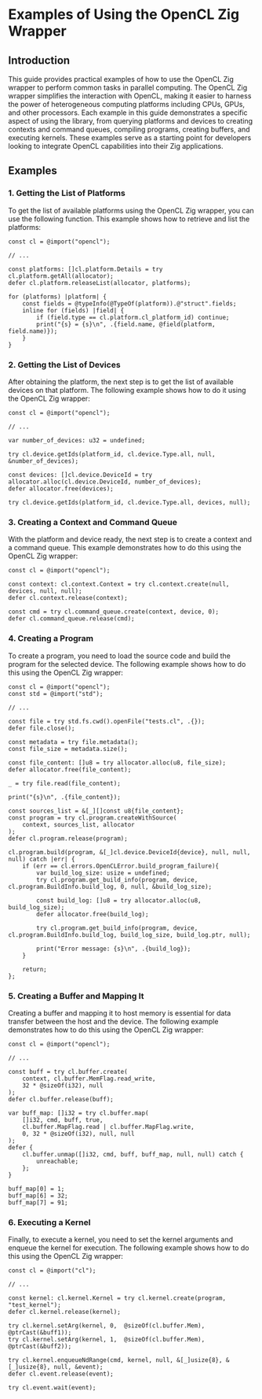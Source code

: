 # Examples of Using the OpenCL Zig Wrapper

## Introduction

This guide provides practical examples of how to use the OpenCL Zig wrapper to perform common tasks in parallel computing. The OpenCL Zig wrapper simplifies the interaction with OpenCL, making it easier to harness the power of heterogeneous computing platforms including CPUs, GPUs, and other processors. Each example in this guide demonstrates a specific aspect of using the library, from querying platforms and devices to creating contexts and command queues, compiling programs, creating buffers, and executing kernels. These examples serve as a starting point for developers looking to integrate OpenCL capabilities into their Zig applications.

## Examples

### 1. Getting the List of Platforms

To get the list of available platforms using the OpenCL Zig wrapper, you can use the following function. This example shows how to retrieve and list the platforms:

```zig
const cl = @import("opencl");

// ...

const platforms: []cl.platform.Details = try cl.platform.getAll(allocator);
defer cl.platform.releaseList(allocator, platforms);

for (platforms) |platform| {
    const fields = @typeInfo(@TypeOf(platform)).@"struct".fields;
    inline for (fields) |field| {
        if (field.type == cl.platform.cl_platform_id) continue;
        print("{s} = {s}\n", .{field.name, @field(platform, field.name)});
    }
} 
```

### 2. Getting the List of Devices

After obtaining the platform, the next step is to get the list of available devices on that platform. The following example shows how to do it using the OpenCL Zig wrapper:

```zig
const cl = @import("opencl");

// ...

var number_of_devices: u32 = undefined;

try cl.device.getIds(platform_id, cl.device.Type.all, null, &number_of_devices);

const devices: []cl.device.DeviceId = try allocator.alloc(cl.device.DeviceId, number_of_devices);
defer allocator.free(devices);

try cl.device.getIds(platform_id, cl.device.Type.all, devices, null);
```

### 3. Creating a Context and Command Queue

With the platform and device ready, the next step is to create a context and a command queue. This example demonstrates how to do this using the OpenCL Zig wrapper:

```zig
const cl = @import("opencl");

const context: cl.context.Context = try cl.context.create(null, devices, null, null);
defer cl.context.release(context);

const cmd = try cl.command_queue.create(context, device, 0);
defer cl.command_queue.release(cmd);
```

### 4. Creating a Program

To create a program, you need to load the source code and build the program for the selected device. The following example shows how to do this using the OpenCL Zig wrapper:

```zig
const cl = @import("opencl");
const std = @import("std");

// ...

const file = try std.fs.cwd().openFile("tests.cl", .{});
defer file.close();

const metadata = try file.metadata();
const file_size = metadata.size();

const file_content: []u8 = try allocator.alloc(u8, file_size);
defer allocator.free(file_content);

_ = try file.read(file_content);

print("{s}\n", .{file_content});

const sources_list = &[_][]const u8{file_content};
const program = try cl.program.createWithSource(
    context, sources_list, allocator
);
defer cl.program.release(program);

cl.program.build(program, &[_]cl.device.DeviceId{device}, null, null, null) catch |err| {
    if (err == cl.errors.OpenCLError.build_program_failure){
        var build_log_size: usize = undefined;
        try cl.program.get_build_info(program, device, cl.program.BuildInfo.build_log, 0, null, &build_log_size);

        const build_log: []u8 = try allocator.alloc(u8, build_log_size);
        defer allocator.free(build_log);

        try cl.program.get_build_info(program, device, cl.program.BuildInfo.build_log, build_log_size, build_log.ptr, null);

        print("Error message: {s}\n", .{build_log});
    }

    return;
};
```

### 5. Creating a Buffer and Mapping It

Creating a buffer and mapping it to host memory is essential for data transfer between the host and the device. The following example demonstrates how to do this using the OpenCL Zig wrapper:

```zig
const cl = @import("opencl");

// ...

const buff = try cl.buffer.create(
    context, cl.buffer.MemFlag.read_write,
    32 * @sizeOf(i32), null
);
defer cl.buffer.release(buff);

var buff_map: []i32 = try cl.buffer.map(
    []i32, cmd, buff, true,
    cl.buffer.MapFlag.read | cl.buffer.MapFlag.write,
    0, 32 * @sizeOf(i32), null, null
);
defer {
    cl.buffer.unmap([]i32, cmd, buff, buff_map, null, null) catch {
        unreachable;
    };
}

buff_map[0] = 1;
buff_map[6] = 32;
buff_map[7] = 91;
```

### 6. Executing a Kernel

Finally, to execute a kernel, you need to set the kernel arguments and enqueue the kernel for execution. The following example shows how to do this using the OpenCL Zig wrapper:

```zig
const cl = @import("cl");

// ...

const kernel: cl.kernel.Kernel = try cl.kernel.create(program, "test_kernel");
defer cl.kernel.release(kernel);

try cl.kernel.setArg(kernel, 0,  @sizeOf(cl.buffer.Mem), @ptrCast(&buff1));
try cl.kernel.setArg(kernel, 1,  @sizeOf(cl.buffer.Mem), @ptrCast(&buff2));

try cl.kernel.enqueueNdRange(cmd, kernel, null, &[_]usize{8}, &[_]usize{8}, null, &event);
defer cl.event.release(event);

try cl.event.wait(event);
```

